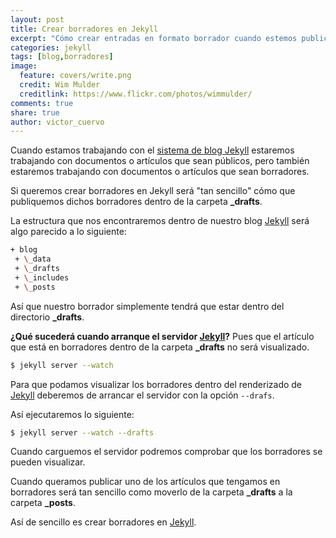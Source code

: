 ```yaml
---
layout: post
title: Crear borradores en Jekyll
excerpt: "Cómo crear entradas en formato borrador cuando estemos publicando con Jekyll."
categories: jekyll
tags: [blog,borradores]
image:
  feature: covers/write.png
  credit: Wim Mulder
  creditlink: https://www.flickr.com/photos/wimmulder/
comments: true
share: true
author: victor_cuervo
---
```


Cuando estamos trabajando con el [sistema de blog Jekyll][Jekyll] estaremos trabajando con documentos o artículos que sean públicos, pero también estaremos trabajando con documentos o artículos que sean borradores.

Si queremos crear borradores en Jekyll será "tan sencillo" cómo que publiquemos dichos borradores dentro de la carpeta **_drafts**.

La estructura que nos encontraremos dentro de nuestro blog [Jekyll][Jekyll] será algo parecido a lo siguiente:

~~~sh
+ blog
 + \_data
 + \_drafts
 + \_includes
 + \_posts
~~~

Así que nuestro borrador simplemente tendrá que estar dentro del directorio **_drafts**.

**¿Qué sucederá cuando arranque el servidor [Jekyll][Jekyll]?** Pues que el artículo que está en borradores dentro de la carpeta **_drafts** no será visualizado.

~~~sh
$ jekyll server --watch
~~~

Para que podamos visualizar los borradores dentro del renderizado de [Jekyll][Jekyll] deberemos de arrancar el servidor con la opción `--drafs`.

Así ejecutaremos lo siguiente:

~~~sh
$ jekyll server --watch --drafts
~~~

Cuando carguemos el servidor podremos comprobar que los borradores se pueden visualizar.

Cuando queramos publicar uno de los artículos que tengamos en borradores será tan sencillo como moverlo de la carpeta **_drafts** a la carpeta **_posts**.

Así de sencillo es crear borradores en [Jekyll][Jekyll].

[Jekyll]: {{site.url}}/jekyll/
